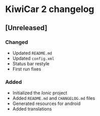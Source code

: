 # KiwiCar 2 changelog

## [Unreleased]

### Changed
- Updated `README.md`
- Updated `config.xml`
- Status bar restyle
- First run fixes

### Added
- Initialized the _Ionic_ project
- Added `README.md` and `CHANGELOG.md` files
- Generated resources for android
- Added translations